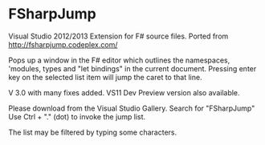 FSharpJump
==========

Visual Studio 2012/2013 Extension for F# source files. Ported from http://fsharpjump.codeplex.com/

Pops up a window in the F# editor which outlines the namespaces, 'modules, types and "let bindings" in the current document. Pressing enter key on the selected list item will jump the caret to that line.

V 3.0 with many fixes added. VS11 Dev Preview version also available. 

Please download from the Visual Studio Gallery. Search for "FSharpJump"
Use Ctrl + "." (dot) to invoke the jump list.

The list may be filtered by typing some characters.

